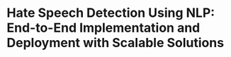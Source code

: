 # Hate Speech Detection Using NLP: End-to-End Implementation and Deployment with Scalable Solutions

